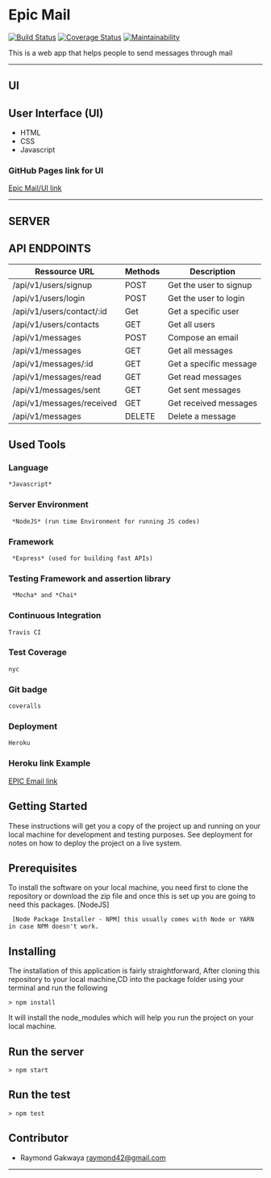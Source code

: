 # Epic Mail
[![Build Status](https://travis-ci.com/raymond42/Epic-mail.svg?branch=develop)](https://travis-ci.com/raymond42/Epic-mail) [![Coverage Status](https://coveralls.io/repos/github/raymond42/Epic-mail/badge.svg?branch=develop)](https://coveralls.io/github/raymond42/Epic-mail?branch=develop) [![Maintainability](https://api.codeclimate.com/v1/badges/5255f9e12d267f8e0f05/maintainability)](https://codeclimate.com/github/raymond42/Epic-mail/maintainability) 

This is a web app that helps people to send messages through mail

------------------------------------------------------------------------------

## UI

## User Interface (UI)
* HTML
* CSS
* Javascript

### GitHub Pages link for UI
[Epic Mail/UI link](https://raymond42.github.io/Epic-mail/UI/)

---------------------------------------------------------------------

## SERVER

## API ENDPOINTS

| Ressource URL | Methods  | Description  |
| ------- | --- | --- |
| /api/v1/users/signup| POST | Get the user to signup |
| /api/v1/users/login | POST | Get the user to login |
| /api/v1/users/contact/:id | Get | Get a specific user |
| /api/v1/users/contacts | GET | Get all users |
| /api/v1/messages| POST | Compose an email |
| /api/v1/messages| GET | Get all messages |
| /api/v1/messages/:id | GET | Get a specific message|
| /api/v1/messages/read | GET | Get read messages |
| /api/v1/messages/sent | GET | Get sent messages |
| /api/v1/messages/received | GET | Get received messages |
| /api/v1/messages | DELETE | Delete a message |


## Used Tools

### Language
```
*Javascript*
```
### Server Environment
```
 *NodeJS* (run time Environment for running JS codes)
 ```
### Framework
```
 *Express* (used for building fast APIs)
 ```
### Testing Framework and assertion library
```
 *Mocha* and *Chai*
 ```
### Continuous Integration
```
Travis CI
```
### Test Coverage
```
nyc
```
### Git badge
```
coveralls
```
### Deployment
```
Heroku
```
### Heroku link Example

[EPIC Email link](https://raymond-epic-mail.herokuapp.com/)

## Getting Started
These instructions will get you a copy of the project up and running on your local machine for development and testing purposes. See deployment for notes on how to deploy the project on a live system.

## Prerequisites
To install the software on your local machine, you need first to clone the repository or download the zip file and once this is set up you are going to need this packages. [NodeJS]

```
 [Node Package Installer - NPM] this usually comes with Node or YARN in case NPM doesn't work.
```

## Installing
The installation of this application is fairly straightforward, After cloning this repository to your local machine,CD into the package folder using your terminal and run the following

```
> npm install
```

It will install the node_modules which will help you run the project on your local machine.

## Run the server
```
> npm start
```
## Run the test
```
> npm test
```

## Contributor
- Raymond Gakwaya <raymond42@gmail.com>

---
